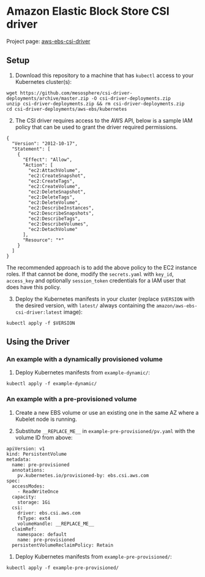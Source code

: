 # Amazon Elastic Block Store CSI driver

Project page: [aws-ebs-csi-driver](https://github.com/kubernetes-sigs/aws-ebs-csi-driver)

## Setup

1) Download this repository to a machine that has `kubectl` access to your Kubernetes cluster(s):

```
wget https://github.com/mesosphere/csi-driver-deployments/archive/master.zip -O csi-driver-deployments.zip
unzip csi-driver-deployments.zip && rm csi-driver-deployments.zip
cd csi-driver-deployments/aws-ebs/kubernetes
```

2) The CSI driver requires access to the AWS API, below is a sample IAM policy that can be used to grant the driver required permissions.

```
{
  "Version": "2012-10-17",
  "Statement": [
    {
      "Effect": "Allow",
      "Action": [
        "ec2:AttachVolume",
        "ec2:CreateSnapshot",
        "ec2:CreateTags",
        "ec2:CreateVolume",
        "ec2:DeleteSnapshot",
        "ec2:DeleteTags",
        "ec2:DeleteVolume",
        "ec2:DescribeInstances",
        "ec2:DescribeSnapshots",
        "ec2:DescribeTags",
        "ec2:DescribeVolumes",
        "ec2:DetachVolume"
      ],
      "Resource": "*"
    }
  ]
}
```

The recommended approach is to add the above policy to the EC2 instance roles. If that cannot be done, modify the `secrets.yaml` with `key_id`, `access_key` and optionally `session_token` credentials for a IAM user that does have this policy.

3) Deploy the Kubernetes manifests in your cluster (replace `$VERSION` with the desired version, with `latest/` always containing the `amazon/aws-ebs-csi-driver:latest` image):

```
kubectl apply -f $VERSION
```

## Using the Driver

### An example with a dynamically provisioned volume

1) Deploy Kubernetes manifests from `example-dynamic/`:

```
kubectl apply -f example-dynamic/
```

### An example with a pre-provisioned volume

1) Create a new EBS volume or use an existing one in the same AZ where a Kubelet node is running.

1) Substitute `__REPLACE_ME__` in `example-pre-provisioned/pv.yaml` with the volume ID from above:

```
apiVersion: v1
kind: PersistentVolume
metadata:
  name: pre-provisioned
  annotations:
    pv.kubernetes.io/provisioned-by: ebs.csi.aws.com
spec:
  accessModes:
    - ReadWriteOnce
  capacity:
    storage: 1Gi
  csi:
    driver: ebs.csi.aws.com
    fsType: ext4
    volumeHandle: __REPLACE_ME__
  claimRef:
    namespace: default
    name: pre-provisioned
  persistentVolumeReclaimPolicy: Retain
```

1) Deploy Kubernetes manifests from `example-pre-provisioned/`:

```
kubectl apply -f example-pre-provisioned/
```